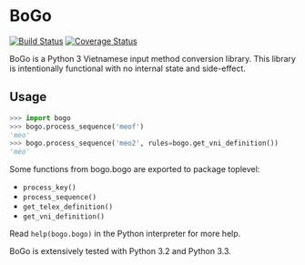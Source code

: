 BoGo
====

[![Build Status](https://travis-ci.org/BoGoEngine/bogo-python.svg?branch=master)](https://travis-ci.org/BoGoEngine/bogo-python)
[![Coverage Status](https://coveralls.io/repos/BoGoEngine/bogo-python/badge.png?branch=master)](https://coveralls.io/r/BoGoEngine/bogo-python?branch=master)

BoGo is a Python 3 Vietnamese input method conversion library. This library
is intentionally functional with no internal state and side-effect.

Usage
-----

```python
>>> import bogo
>>> bogo.process_sequence('meof')
'mèo'
>>> bogo.process_sequence('meo2', rules=bogo.get_vni_definition())
'mèo'
```


Some functions from bogo.bogo are exported to package toplevel:

- `process_key()`
- `process_sequence()`
- `get_telex_definition()`
- `get_vni_definition()`

Read `help(bogo.bogo)` in the Python interpreter for more help.

BoGo is extensively tested with Python 3.2 and Python 3.3.
